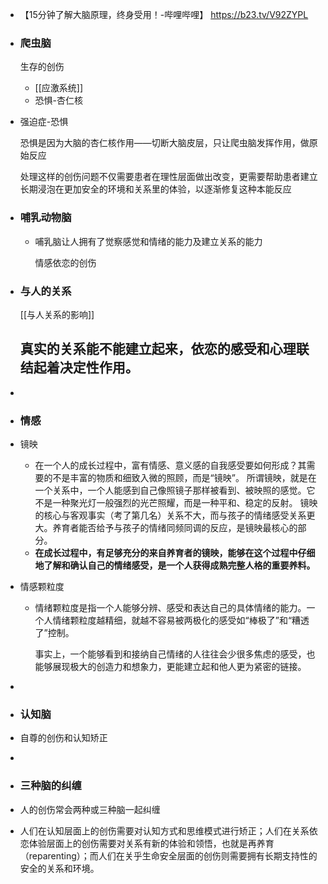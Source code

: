 - 【15分钟了解大脑原理，终身受用！-哔哩哔哩】 https://b23.tv/V92ZYPL
- ### 爬虫脑
  
  生存的创伤
	- [[应激系统]]
	- 恐惧-杏仁核
- 强迫症-恐惧
  
  恐惧是因为大脑的杏仁核作用——切断大脑皮层，只让爬虫脑发挥作用，做原始反应
  
  处理这样的创伤问题不仅需要患者在理性层面做出改变，更需要帮助患者建立长期浸泡在更加安全的环境和关系里的体验，以逐渐修复这种本能反应
- ### 哺乳动物脑
	- 哺乳脑让人拥有了觉察感觉和情绪的能力及建立关系的能力
	  
	  情感依恋的创伤
- ### 与人的关系
  
  [[与人关系的影响]]
  
  真实的关系能不能建立起来，依恋的感受和心理联结起着决定性作用。
	-
-
- ### 情感
- 镜映
	- 在一个人的成长过程中，富有情感、意义感的自我感受要如何形成？其需要的不是丰富的物质和细致入微的照顾，而是“镜映”。
	  所谓镜映，就是在一个关系中，一个人能感到自己像照镜子那样被看到、被映照的感觉。它不是一种聚光灯一般强烈的光芒照耀，而是一种平和、稳定的反射。
	  镜映的核心与客观事实（考了第几名）关系不大，而与孩子的情绪感受关系更大。养育者能否给予与孩子的情绪同频同调的反应，是镜映最核心的部分。
	- **在成长过程中，有足够充分的来自养育者的镜映，能够在这个过程中仔细地了解和确认自己的情绪感受，是一个人获得成熟完整人格的重要养料。**
- 情感颗粒度
	- 情绪颗粒度是指一个人能够分辨、感受和表达自己的具体情绪的能力。一个人情绪颗粒度越精细，就越不容易被两极化的感受如“棒极了”和“糟透了”控制。
	  
	  事实上，一个能够看到和接纳自己情绪的人往往会少很多焦虑的感受，也能够展现极大的创造力和想象力，更能建立起和他人更为紧密的链接。
-
- ### 认知脑
- 自尊的创伤和认知矫正
-
- ### 三种脑的纠缠
- 人的创伤常会两种或三种脑一起纠缠
- 人们在认知层面上的创伤需要对认知方式和思维模式进行矫正；人们在关系依恋体验层面上的创伤需要对关系有新的体验和领悟，也就是再养育（reparenting）；而人们在关乎生命安全层面的创伤则需要拥有长期支持性的安全的关系和环境。